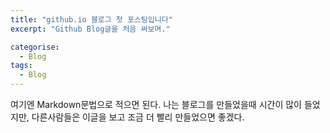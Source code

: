 ```yaml
---
title: "github.io 블로그 첫 포스팅입니다"
excerpt: "Github Blog글을 처음 써보며."

categorise:
  - Blog
tags:
  - Blog
---
```

여기엔 Markdown문법으로 적으면 된다.
나는 블로그를 만들었을때 시간이 많이 들었지만, 다른사람들은 이글을 보고
조금 더 빨리 만들었으면 좋겠다.